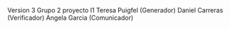 Version 3 Grupo 2 proyecto I1
Teresa Puigfel (Generador)
Daniel Carreras (Verificador)
Angela Garcia (Comunicador)
